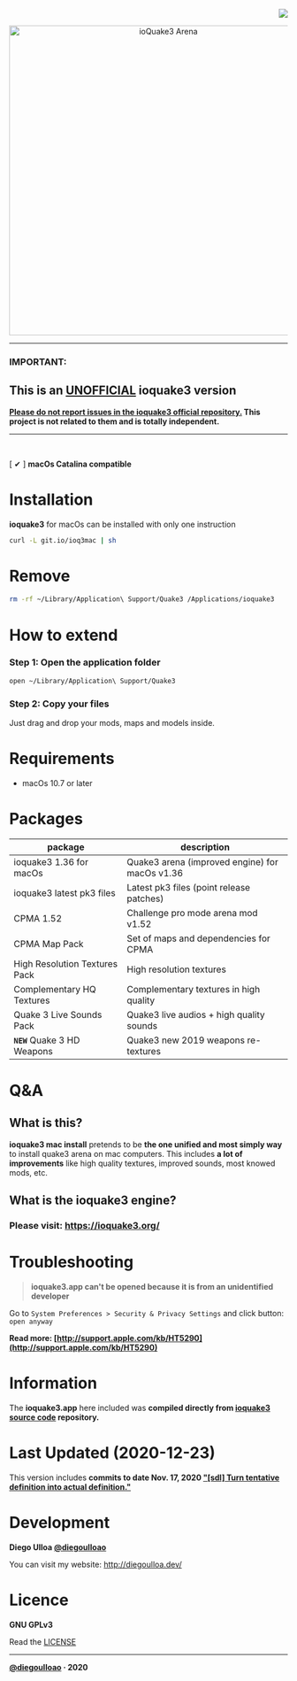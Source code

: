<p align="right">
  <img src="https://img.shields.io/github/stars/diegoulloao/ioquake3-mac-install?color=red&style=for-the-badge" />
</p>

<p align="center">
  <img src="https://github.com/diegoulloao/ioquake3-mac-install/raw/master/logo.png" alt="ioQuake3 Arena" width="560"/>
</p>

---
### IMPORTANT:
## This is an [UNOFFICIAL](#) ioquake3 version

<p><b><a href="#">Please do not report issues in the ioquake3 official repository.</a> This project is not related to them and is totally independent.</b></p>

---

<br/>

[ ✔ ] **macOs Catalina compatible**

# Installation
**ioquake3** for macOs can be installed with only one instruction
```sh
curl -L git.io/ioq3mac | sh
```

# Remove
```sh
rm -rf ~/Library/Application\ Support/Quake3 /Applications/ioquake3
```

# How to extend
### Step 1: Open the application folder
```sh
open ~/Library/Application\ Support/Quake3
```

### Step 2: Copy your files
Just drag and drop your mods, maps and models inside.

# Requirements

- macOs 10.7 or later

# Packages

| package                       	| description                                    	|
|-------------------------------	|------------------------------------------------	|
| ioquake3 1.36 for macOs       	| Quake3 arena (improved engine) for macOs v1.36 	|
| ioquake3 latest pk3 files     	| Latest pk3 files (point release patches)       	|
| CPMA 1.52                     	| Challenge pro mode arena mod v1.52             	|
| CPMA Map Pack                 	| Set of maps and dependencies for CPMA          	|
| High Resolution Textures Pack 	| High resolution textures                       	|
| Complementary HQ Textures     	| Complementary textures in high quality         	|
| Quake 3 Live Sounds Pack      	| Quake3 live audios + high quality sounds       	|
| **`NEW`** Quake 3 HD Weapons    | Quake3 new 2019 weapons re-textures            	|

# Q&A
## What is this?
**ioquake3 mac install** pretends to be **the one unified and most simply way** to install quake3 arena on mac computers.
This includes **a lot of improvements** like high quality textures, improved sounds, most knowed mods, etc.

## What is the ioquake3 engine?
### Please visit: https://ioquake3.org/

# Troubleshooting
> **ioquake3.app can't be opened because it is from an unidentified developer**

Go to `System Preferences > Security & Privacy Settings` and click button: `open anyway`

**Read more: [http://support.apple.com/kb/HT5290](http://support.apple.com/kb/HT5290)**

# Information
The **ioquake3.app** here included was **compiled directly from [ioquake3 source code](https://github.com/ioquake/ioq3) repository.**

# Last Updated (2020-12-23)
This version includes **commits to date Nov. 17, 2020 ["[sdl] Turn tentative definition into actual definition."](https://github.com/ioquake/ioq3/commit/d1b7ab6b22cc99205ac890910e286859e30df40e)**

# Development

**Diego Ulloa [@diegoulloao](https://github.com/diegoulloao)**

You can visit my website: http://diegoulloa.dev/

# Licence

**GNU GPLv3**

Read the [LICENSE](https://github.com/diegoulloao/ioquake3-mac-install/blob/master/LICENSE)

---
**[@diegoulloao](https://github.com/diegoulloao) · 2020**
